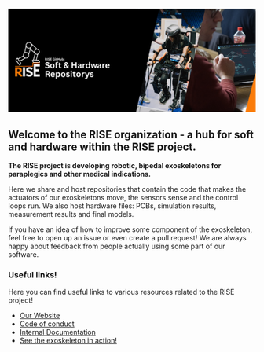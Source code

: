 ![Header](../assets/rise_github_header.png)


## Welcome to the RISE organization - a hub for soft and hardware within the RISE project. 


**The RISE project is developing robotic, bipedal exoskeletons for paraplegics and other medical indications.** 

Here we share and host repositories that contain the code that makes the actuators of our exoskeletons move, the sensors sense and the control loops run. We also host hardware files: PCBs, simulation results, measurement results and final models. 

If you have an idea of how to improve some component of the exoskeleton, feel free to open up an issue or even create a pull request! We are always happy about feedback from people actually using some part of our software.

### Useful links!
Here you can find useful links to various resources related to the RISE project!

- [Our Website](https://blogs.tu-berlin.de/mt_rise/en/home/)
- [Code of conduct](https://github.com/riserobotics/rise-os-core/blob/main/CONTRIBUTING.md)
- [Internal Documentation](https://riseos-docs-e1325d.gitlab-pages.tu-berlin.de/)
- [See the exoskeleton in action!](https://cybathlon.com/de/events/video-center)
